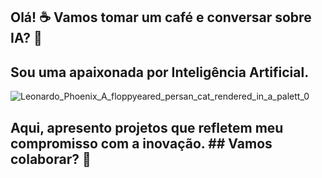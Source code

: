 ## Olá! ☕ **Vamos tomar um café e conversar sobre IA?** 🚀
## Sou uma apaixonada por Inteligência Artificial.
![Leonardo_Phoenix_A_floppyeared_persan_cat_rendered_in_a_palett_0](https://github.com/user-attachments/assets/4b21ced0-4492-49a3-a543-50c3119bb920)

## Aqui, apresento projetos que refletem meu compromisso com a inovação. ## Vamos colaborar? 🌟


